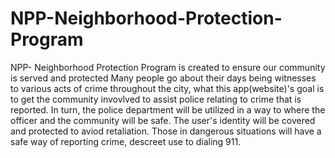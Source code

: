 # NPP-Neighborhood-Protection-Program
NPP- Neighborhood Protection Program is created to ensure our community is served and protected
Many people go about their days being witnesses to various acts of crime throughout the city, what this app(website)'s goal is to get the community invovlved to assist police relating to crime that is reported. In turn, the police department will be utilized in a way to where the officer and the community will be safe. The user's identity will be covered and protected to aviod retaliation. Those in dangerous situations will have a safe way of reporting crime, descreet use to dialing 911.
